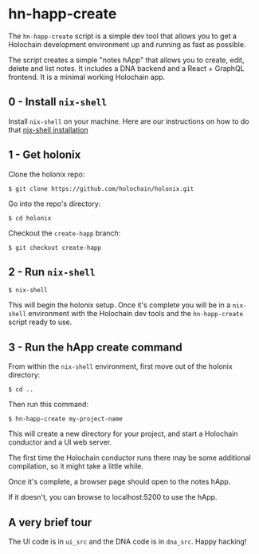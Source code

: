 # hn-happ-create

The `hn-happ-create` script is a simple dev tool that allows you to get a Holochain development environment up and running as fast as possible.

The script creates a simple "notes hApp" that allows you to create, edit, delete and list notes. It includes a DNA backend and a React + GraphQL frontend. It is a minimal working Holochain app.

## 0 - Install `nix-shell`

Install `nix-shell` on your machine. Here are our instructions on how to do that [nix-shell installation](fixme)

## 1 - Get holonix

Clone the holonix repo:

`$ git clone https://github.com/holochain/holonix.git`

Go into the repo's directory:

`$ cd holonix`

Checkout the `create-happ` branch:

`$ git checkout create-happ`

## 2 - Run `nix-shell`

`$ nix-shell`

This will begin the holonix setup. Once it's complete you will be in a `nix-shell` environment with the Holochain dev tools and the `hn-happ-create` script ready to use.

## 3 - Run the hApp create command

From within the `nix-shell` environment, first move out of the holonix directory:

`$ cd ..`

Then run this command:

`$ hn-happ-create my-project-name`

This will create a new directory for your project, and start a Holochain conductor and a UI web server.

The first time the Holochain conductor runs there may be some additional compilation, so it might take a little while.

Once it's complete, a browser page should open to the notes hApp.

If it doesn't, you can browse to localhost:5200 to use the hApp.

## A very brief tour

The UI code is in `ui_src` and the DNA code is in `dna_src`. Happy hacking!
